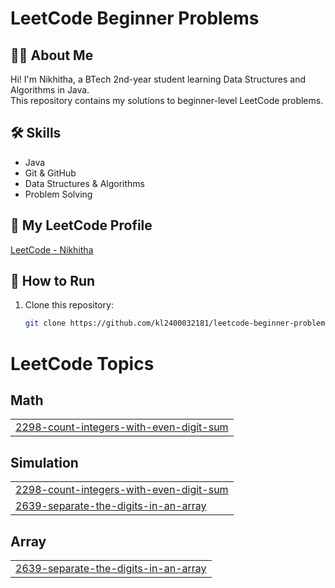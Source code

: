 # LeetCode Beginner Problems

## 👩‍💻 About Me
Hi! I'm Nikhitha, a BTech 2nd-year student learning Data Structures and Algorithms in Java.  
This repository contains my solutions to beginner-level LeetCode problems.

## 🛠 Skills
- Java
- Git & GitHub
- Data Structures & Algorithms
- Problem Solving

## 🔗 My LeetCode Profile
[LeetCode - Nikhitha](https://leetcode.com/kl2400032181)

## 📂 How to Run
1. Clone this repository:
   ```bash
   git clone https://github.com/kl2400032181/leetcode-beginner-problems.git


<!---LeetCode Topics Start-->
# LeetCode Topics
## Math
|  |
| ------- |
| [2298-count-integers-with-even-digit-sum](https://github.com/kl2400032181/leetcode-beginner-problems/tree/master/2298-count-integers-with-even-digit-sum) |
## Simulation
|  |
| ------- |
| [2298-count-integers-with-even-digit-sum](https://github.com/kl2400032181/leetcode-beginner-problems/tree/master/2298-count-integers-with-even-digit-sum) |
| [2639-separate-the-digits-in-an-array](https://github.com/kl2400032181/leetcode-beginner-problems/tree/master/2639-separate-the-digits-in-an-array) |
## Array
|  |
| ------- |
| [2639-separate-the-digits-in-an-array](https://github.com/kl2400032181/leetcode-beginner-problems/tree/master/2639-separate-the-digits-in-an-array) |
<!---LeetCode Topics End-->